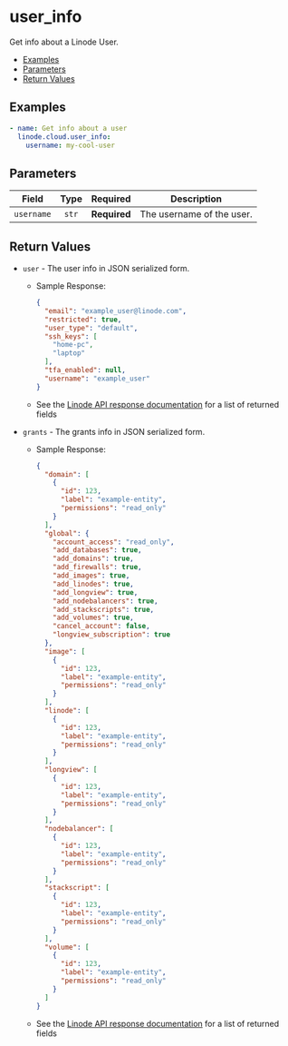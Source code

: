 # user_info

Get info about a Linode User.

- [Examples](#examples)
- [Parameters](#parameters)
- [Return Values](#return-values)

## Examples

```yaml
- name: Get info about a user
  linode.cloud.user_info:
    username: my-cool-user
```


## Parameters

| Field     | Type | Required | Description                                                                  |
|-----------|------|----------|------------------------------------------------------------------------------|
| `username` | <center>`str`</center> | <center>**Required**</center> | The username of the user.   |

## Return Values

- `user` - The user info in JSON serialized form.

    - Sample Response:
        ```json
        {
          "email": "example_user@linode.com",
          "restricted": true,
          "user_type": "default",
          "ssh_keys": [
            "home-pc",
            "laptop"
          ],
          "tfa_enabled": null,
          "username": "example_user"
        }
        ```
    - See the [Linode API response documentation](https://www.linode.com/docs/api/account/#user-view) for a list of returned fields


- `grants` - The grants info in JSON serialized form.

    - Sample Response:
        ```json
        {
          "domain": [
            {
              "id": 123,
              "label": "example-entity",
              "permissions": "read_only"
            }
          ],
          "global": {
            "account_access": "read_only",
            "add_databases": true,
            "add_domains": true,
            "add_firewalls": true,
            "add_images": true,
            "add_linodes": true,
            "add_longview": true,
            "add_nodebalancers": true,
            "add_stackscripts": true,
            "add_volumes": true,
            "cancel_account": false,
            "longview_subscription": true
          },
          "image": [
            {
              "id": 123,
              "label": "example-entity",
              "permissions": "read_only"
            }
          ],
          "linode": [
            {
              "id": 123,
              "label": "example-entity",
              "permissions": "read_only"
            }
          ],
          "longview": [
            {
              "id": 123,
              "label": "example-entity",
              "permissions": "read_only"
            }
          ],
          "nodebalancer": [
            {
              "id": 123,
              "label": "example-entity",
              "permissions": "read_only"
            }
          ],
          "stackscript": [
            {
              "id": 123,
              "label": "example-entity",
              "permissions": "read_only"
            }
          ],
          "volume": [
            {
              "id": 123,
              "label": "example-entity",
              "permissions": "read_only"
            }
          ]
        }
        ```
    - See the [Linode API response documentation](https://www.linode.com/docs/api/account/#users-grants-view__response-samples) for a list of returned fields


